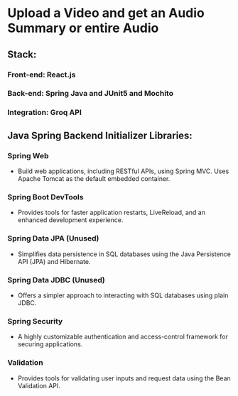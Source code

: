# Upload a Video and get an Audio Summary or entire Audio

## Stack: 
### Front-end: React.js
### Back-end: Spring Java and JUnit5 and Mochito
### Integration: Groq API

## Java Spring Backend Initializer Libraries:

### Spring Web
- Build web applications, including RESTful APIs, using Spring MVC. Uses Apache Tomcat as the default embedded container.

### Spring Boot DevTools
- Provides tools for faster application restarts, LiveReload, and an enhanced development experience.

### Spring Data JPA (Unused)
- Simplifies data persistence in SQL databases using the Java Persistence API (JPA) and Hibernate.

### Spring Data JDBC (Unused)
- Offers a simpler approach to interacting with SQL databases using plain JDBC.

### Spring Security
- A highly customizable authentication and access-control framework for securing applications.

### Validation
- Provides tools for validating user inputs and request data using the Bean Validation API.

